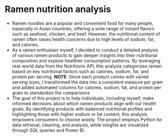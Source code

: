 # Ramen nutrition analysis
* Ramen noodles are a popular and convenient food for many people, especially in Asian countries, offering a wide range of instant flavors such as seafood, chicken, and beef. However, the nutritional content of ramen often raises health concerns due to high levels of sodium, fat, and calories.
* As a ramen enthusiast myself, I decided to conduct a detailed analysis of various ramen products to gain deeper insights into their nutritional composition and explore healthier consumption patterns. By leveraging real-world data from the Nutritionix API, this analysis categorizes ramen based on key nutritional factors such as calories, sodium, fat, and protein per serving.
**NOTE**: Since each product comes with varied serving sizes, I transformed the data into a consistent measure per gram and added automated columns for calories, sodium, fat, and protein per gram to standardize the comparisons<br>
* The goal of this project is to help individuals, including myself, make informed decisions about which ramen products align with our health goals. By identifying products with balanced nutritional profiles and highlighting those with higher sodium or fat content, this analysis empowers consumers to choose wisely. The project employs Python for data retrieval, cleaning, and analysis, while insights are visualized through SQL queries and Power BI.
